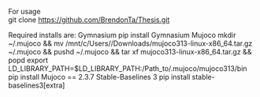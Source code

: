 For usage  
git clone https://github.com/BrendonTa/Thesis.git

Required installs are:
Gymnasium
pip install Gymnasium
Mujoco
mkdir ~/.mujoco && mv /mnt/c/Users/<you>/Downloads/mujoco313-linux-x86_64.tar.gz ~/.mujoco && pushd ~/.mujoco && tar xf mujoco313-linux-x86_64.tar.gz && popd
export LD_LIBRARY_PATH=$LD_LIBRARY_PATH:/Path_to/.mujoco/mujoco313/bin
pip install Mujoco == 2.3.7
Stable-Baselines 3
pip install stable-baselines3[extra]
